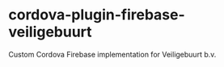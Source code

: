 # cordova-plugin-firebase-veiligebuurt
Custom Cordova Firebase implementation for Veiligebuurt b.v.
